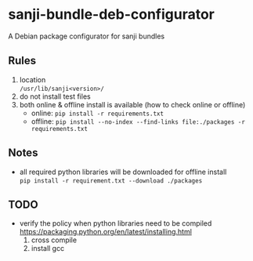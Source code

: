 # sanji-bundle-deb-configurator
A Debian package configurator for sanji bundles

## Rules
1. location  
    ``/usr/lib/sanji<version>/``
2. do not install test files
3. both online & offline install is available (how to check online or offline)
    * online: ``pip install -r requirements.txt``
    * offline: ``pip install --no-index --find-links file:./packages -r requirements.txt``


## Notes
* all required python libraries will be downloaded for offline install  
   ``pip install -r requirement.txt --download ./packages``


## TODO
* verify the policy when python libraries need to be compiled  
   https://packaging.python.org/en/latest/installing.html
   1. cross compile
   2. install gcc
